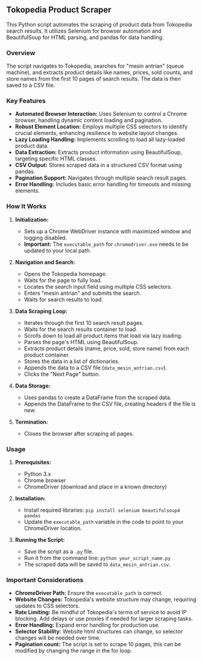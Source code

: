 ## Tokopedia Product Scraper

This Python script automates the scraping of product data from Tokopedia search results. It utilizes Selenium for browser automation and BeautifulSoup for HTML parsing, and pandas for data handling.

### Overview

The script navigates to Tokopedia, searches for "mesin antrian" (queue machine), and extracts product details like names, prices, sold counts, and store names from the first 10 pages of search results. The data is then saved to a CSV file.

### Key Features

* **Automated Browser Interaction:** Uses Selenium to control a Chrome browser, handling dynamic content loading and pagination.
* **Robust Element Location:** Employs multiple CSS selectors to identify crucial elements, enhancing resilience to website layout changes.
* **Lazy Loading Handling:** Implements scrolling to load all lazy-loaded product data.
* **Data Extraction:** Extracts product information using BeautifulSoup, targeting specific HTML classes.
* **CSV Output:** Stores scraped data in a structured CSV format using pandas.
* **Pagination Support:** Navigates through multiple search result pages.
* **Error Handling:** Includes basic error handling for timeouts and missing elements.

### How It Works

1.  **Initialization:**
    * Sets up a Chrome WebDriver instance with maximized window and logging disabled.
    * **Important:** The `executable_path` for `chromedriver.exe` needs to be updated to your local path.

2.  **Navigation and Search:**
    * Opens the Tokopedia homepage.
    * Waits for the page to fully load.
    * Locates the search input field using multiple CSS selectors.
    * Enters "mesin antrian" and submits the search.
    * Waits for search results to load.

3.  **Data Scraping Loop:**
    * Iterates through the first 10 search result pages.
    * Waits for the search results container to load.
    * Scrolls down to load all product items that load via lazy loading.
    * Parses the page's HTML using BeautifulSoup.
    * Extracts product details (name, price, sold, store name) from each product container.
    * Stores the data in a list of dictionaries.
    * Appends the data to a CSV file (`data_mesin_antrian.csv`).
    * Clicks the "Next Page" button.

4.  **Data Storage:**
    * Uses pandas to create a DataFrame from the scraped data.
    * Appends the DataFrame to the CSV file, creating headers if the file is new.

5.  **Termination:**
    * Closes the browser after scraping all pages.

### Usage

1.  **Prerequisites:**
    * Python 3.x
    * Chrome browser
    * ChromeDriver (download and place in a known directory)

2.  **Installation:**
    * Install required libraries: `pip install selenium beautifulsoup4 pandas`
    * Update the `executable_path` variable in the code to point to your ChromeDriver location.

3.  **Running the Script:**
    * Save the script as a `.py` file.
    * Run it from the command line: `python your_script_name.py`
    * The scraped data will be saved to `data_mesin_antrian.csv`.

### Important Considerations

* **ChromeDriver Path:** Ensure the `executable_path` is correct.
* **Website Changes:** Tokopedia's website structure may change, requiring updates to CSS selectors.
* **Rate Limiting:** Be mindful of Tokopedia's terms of service to avoid IP blocking. Add delays or use proxies if needed for larger scraping tasks.
* **Error Handling:** Expand error handling for production use.
* **Selector Stability:** Website html structures can change, so selector changes will be needed over time.
* **Pagination count:** The script is set to scrape 10 pages, this can be modified by changing the range in the for loop.
